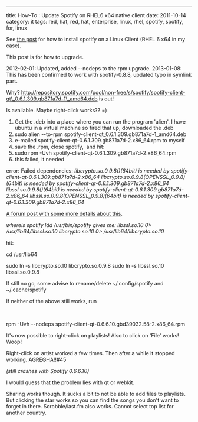 ---
title: How-To : Update Spotify on RHEL6 x64 native client
date: 2011-10-14
category: it
tags: red, hat, red, hat, enterprise, linux, rhel, spotify, spotify, for, linux

See [the post](http://www.guldmyr.com/how-to-install-spotify-on-rhel6-x64-native-client/ "how-to-install-spotify-on-rhel6-x64-native-client/") for how to install spotify on a Linux Client (RHEL 6 x64 in my case).

This post is for how to upgrade.

2012-02-01: Updated, added --nodeps to the rpm upgrade. 2013-01-08: This has been confirmed to work with spotify-0.8.8, updated typo in symlink part.

Why? http://repository.spotify.com/pool/non-free/s/spotify/spotify-client-qt\_0.6.1.309.gb871a7d-1\_amd64.deb is out!

Is available. Maybe right-click works?? =)

1. Get the .deb into a place where you can run the program 'alien'. I have ubuntu in a virtual machine so fired that up, downloaded the .deb
2. sudo alien --to-rpm spotify-client-qt\_0.6.1.309.gb871a7d-1\_amd64.deb
3. e-mailed spotify-client-qt-0.6.1.309.gb871a7d-2.x86\_64.rpm to myself
4. save the .rpm, close spotify,  and hit:
5. sudo rpm -Uvh spotify-client-qt-0.6.1.309.gb871a7d-2.x86\_64.rpm
6. this failed, it needed

error: Failed dependencies: _libcrypto.so.0.9.8()(64bit) is needed by spotify-client-qt-0.6.1.309.gb871a7d-2.x86\_64 libcrypto.so.0.9.8(OPENSSL\_0.9.8)(64bit) is needed by spotify-client-qt-0.6.1.309.gb871a7d-2.x86\_64 libssl.so.0.9.8()(64bit) is needed by spotify-client-qt-0.6.1.309.gb871a7d-2.x86\_64 libssl.so.0.9.8(OPENSSL\_0.9.8)(64bit) is needed by spotify-client-qt-0.6.1.309.gb871a7d-2.x86\_64_

[A forum post with some more details about this](http://forums.fedoraforum.org/showthread.php?t=270230 "on fedoraforum.org").

_whereis spotify ldd /usr/bin/spotify gives me: libssl.so.10 0> /usr/lib64/libssl.so.10 libcrypto.so.10 0> /usr/lib64/libcrypto.so.10_

hit:

cd /usr/lib64 

sudo ln -s libcrypto.so.10 libcrypto.so.0.9.8 sudo ln -s libssl.so.10 libssl.so.0.9.8

If still no go, some advise to rename/delete ~/.config/spotify and ~/.cache/spotify

If neither of the above still works, run

 

rpm -Uvh --nodeps spotify-client-qt-0.6.6.10.gbd39032.58-2.x86\_64.rpm

It's now possible to right-click on playlists! Also to click on 'File' works! Woop!

Right-click on artist worked a few times. Then after a while it stopped working. AGREGHA!!#45

_(still crashes with Spotify 0.6.6.10)_

I would guess that the problem lies with qt or webkit.

Sharing works though. It sucks a bit to not be able to add files to playlists. But clicking the star works so you can find the songs you don't want to forget in there. Scrobble/last.fm also works. Cannot select top list for another country.
